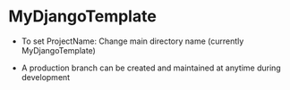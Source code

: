 # MyDjangoTemplate

- To set ProjectName: Change main directory name (currently MyDjangoTemplate)

- A production branch can be created and maintained at anytime during development